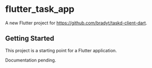 # flutter_task_app

A new Flutter project for https://github.com/bradyt/taskd-client-dart.

## Getting Started

This project is a starting point for a Flutter application.

Documentation pending.
